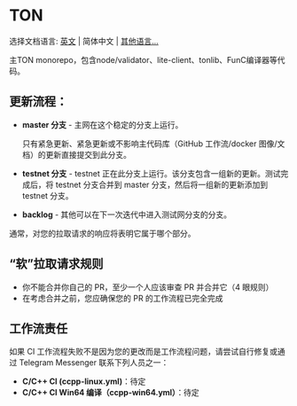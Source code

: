 # TON

选择文档语言: [英文](../README.md) | 简体中文 | [其他语言...](./README_zh_CN.md)

主TON monorepo，包含node/validator、lite-client、tonlib、FunC编译器等代码。

## 更新流程：

* **master 分支** - 主网在这个稳定的分支上运行。

    只有紧急更新、紧急更新或不影响主代码库（GitHub 工作流/docker 图像/文档）的更新直接提交到此分支。

* **testnet 分支** - testnet 正在此分支上运行。该分支包含一组新的更新。测试完成后，将 testnet 分支合并到 master 分支，然后将一组新的更新添加到 testnet 分支。

* **backlog** - 其他可以在下一次迭代中进入测试网分支的分支。

通常，对您的拉取请求的响应将表明它属于哪个部分。


## “软”拉取请求规则

* 你不能合并你自己的 PR，至少一个人应该审查 PR 并合并它（4 眼规则）
* 在考虑合并之前，您应确保您的 PR 的工作流程已完全完成

## 工作流责任
如果 CI 工作流程失败不是因为您的更改而是工作流程问题，请尝试自行修复或通过 Telegram Messenger 联系下列人员之一：

* **C/C++ CI (ccpp-linux.yml)**：待定
* **C/C++ CI Win64 编译（ccpp-win64.yml）**：待定
